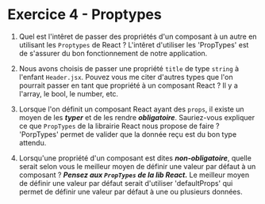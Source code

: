 # Exercice 4 - Proptypes

1. Quel est l'intêret de passer des propriétés d'un composant à un autre en utilisant les `Proptypes` de React ?
L'intêret d'utiliser les 'PropTypes' est de s'assurer du bon fonctionnement de notre application.

2. Nous avons choisis de passer une propriété `title` de type `string` à l'enfant `Header.jsx`. Pouvez vous me citer d'autres types que l'on pourrait passer en tant que propriété à un composant React ?
Il y a l'array, le bool, le number, etc.

3. Lorsque l'on définit un composant React ayant des `props`, il existe un moyen de les ***typer*** et de les rendre ***obligatoire***. Sauriez-vous expliquer ce que `PropTypes` de la librairie React nous propose de faire ?
'PorpTypes' permet de valider que la donnée reçu est du bon type attendu.

4. Lorsqu'une propriété d'un composant est dites ***non-obligatoire***, quelle serait selon vous le meilleur moyen de définir une valeur par défaut à un composant ? ***Pensez aux `PropTypes` de la lib React.***
Le meilleur moyen de définir une valeur par défaut serait d'utiliser 'defaultProps' qui permet de définir une valeur par défaut à une ou plusieurs données.
